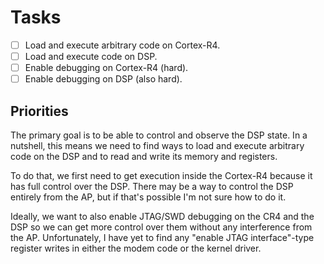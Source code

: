 # Tasks

- [ ] Load and execute arbitrary code on Cortex-R4.
- [ ] Load and execute code on DSP.
- [ ] Enable debugging on Cortex-R4 (hard).
- [ ] Enable debugging on DSP (also hard).

## Priorities

The primary goal is to be able to control and observe the DSP state. In a
nutshell, this means we need to find ways to load and execute arbitrary code
on the DSP and to read and write its memory and registers.

To do that, we first need to get execution inside the Cortex-R4 because it
has full control over the DSP. There may be a way to control the DSP
entirely from the AP, but if that's possible I'm not sure how to do it.

Ideally, we want to also enable JTAG/SWD debugging on the CR4 and the DSP so
we can get more control over them without any interference from the AP.
Unfortunately, I have yet to find any "enable JTAG interface"-type register
writes in either the modem code or the kernel driver.
